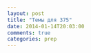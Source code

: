 ```yaml
---
layout: post
title: "Темы для 375"
date: 2014-01-14T20:03:00
comments: true
categories: prep 
---
```

